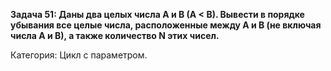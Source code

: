 ﻿**Задача 51: Даны два целых числа A и B (A < B). Вывести в порядке убывания все целые числа, расположенные между A и B (не включая числа A и B), а также количество N этих чисел.**

Категория: Цикл с параметром.